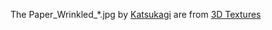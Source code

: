 The Paper_Wrinkled\_\*.jpg by [Katsukagi](https://twitter.com/ErenKatsukagi) are from [3D Textures](https://3dtextures.me/2021/03/22/paper-wrinkled-001/)

